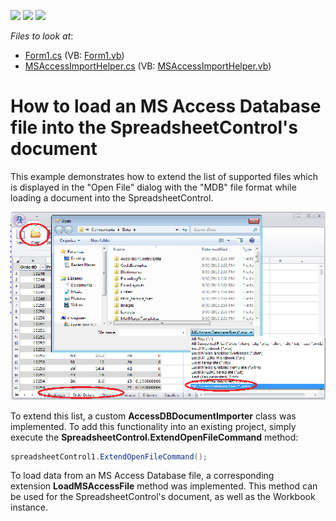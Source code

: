 <!-- default badges list -->
![](https://img.shields.io/endpoint?url=https://codecentral.devexpress.com/api/v1/VersionRange/128613778/15.2.4%2B)
[![](https://img.shields.io/badge/Open_in_DevExpress_Support_Center-FF7200?style=flat-square&logo=DevExpress&logoColor=white)](https://supportcenter.devexpress.com/ticket/details/T304456)
[![](https://img.shields.io/badge/📖_How_to_use_DevExpress_Examples-e9f6fc?style=flat-square)](https://docs.devexpress.com/GeneralInformation/403183)
<!-- default badges end -->
<!-- default file list -->
*Files to look at*:

* [Form1.cs](./CS/WindowsFormsApplication1/Form1.cs) (VB: [Form1.vb](./VB/WindowsFormsApplication1/Form1.vb))
* [MSAccessImportHelper.cs](./CS/WindowsFormsApplication1/MSAccessImportHelper.cs) (VB: [MSAccessImportHelper.vb](./VB/WindowsFormsApplication1/MSAccessImportHelper.vb))
<!-- default file list end -->
# How to load an MS Access Database file into the SpreadsheetControl's document


<p>This example demonstrates how to extend the list of supported files which is displayed in the "Open File" dialog with the "MDB" file format while loading a document into the SpreadsheetControl.</p>
<img src="https://raw.githubusercontent.com/DevExpress-Examples/how-to-load-an-ms-access-database-file-into-the-spreadsheetcontrols-document-t304456/15.2.4+/media/905af7e1-7bf3-11e5-80bf-00155d62480c.png"><br />
<p>To extend this list, a custom <strong>AccessDBDocumentImporter</strong> class was implemented. To add this functionality into an existing project, simply execute the <strong>SpreadsheetControl.ExtendOpenFileCommand</strong> method:</p>


```cs
spreadsheetControl1.ExtendOpenFileCommand();

```


<p>To load data from an MS Access Database file, a corresponding extension <strong>LoadMSAccessFile</strong> method was implemented. This method can be used for the SpreadsheetControl's document, as well as the Workbook instance.</p>

<br/>


